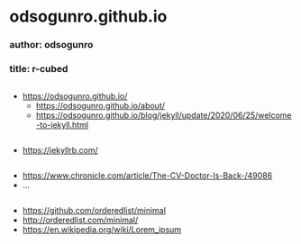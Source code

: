 # odsogunro.github.io

### author: odsogunro
### title: r-cubed 

```
```
* https://odsogunro.github.io/
    * https://odsogunro.github.io/about/
    * https://odsogunro.github.io/blog/jekyll/update/2020/06/25/welcome-to-jekyll.html    

```
```
* https://jekyllrb.com/

```
```
* https://www.chronicle.com/article/The-CV-Doctor-Is-Back-/49086
* ...


```
```
* https://github.com/orderedlist/minimal
* http://orderedlist.com/minimal/
* https://en.wikipedia.org/wiki/Lorem_ipsum
